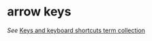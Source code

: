 # arrow keys

*See* [Keys and keyboard shortcuts term collection](/style-guide/a-z-word-list-term-collections/term-collections/keys-keyboard-shortcuts)
